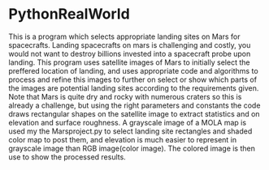 # PythonRealWorld

This is a program which selects appropriate landing sites on Mars for spacecrafts.
Landing spacecrafts on mars is challenging and costly, you would not want to destroy billions invested into a spacecraft probe upon landing.
This program uses satellite images of Mars to initially select the preffered location of landing, and uses appropriate code and algorithms to 
process and refine this images to further on select or show which parts of the images are potential landing sites according to the requirements
given.
Note that Mars is quite dry and rocky with numerous craters so this is already a challenge, but using the right parameters and constants the code 
draws rectangular shapes on the satellite image to extract statistics and on elevation and surface roughness.
A grayscale image of a MOLA map is used my the Marsproject.py to select landing site rectangles and shaded color map to post them, and elevation is much easier to represent in grayscale image than RGB image(color image).
The colored image is then use to show the processed results.
